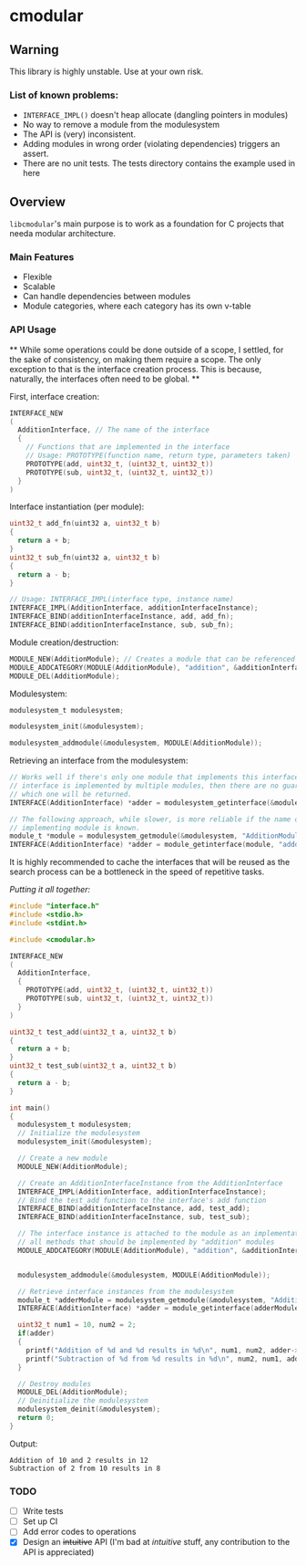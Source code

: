 # cmodular

## Warning
This library is highly unstable. Use at your own risk.

### List of known problems:
- `INTERFACE_IMPL()` doesn't heap allocate (dangling pointers in modules)
- No way to remove a module from the modulesystem
- The API is (very) inconsistent.
- Adding modules in wrong order (violating dependencies) triggers an assert.
- There are no unit tests. The tests directory contains the example used in here

## Overview

`libcmodular`'s main purpose is to work as a foundation for C projects that needa modular architecture.

### Main Features

- Flexible
- Scalable
- Can handle dependencies between modules
- Module categories, where each category has its own v-table

### API Usage

** While some operations could be done outside of a scope, I settled, for the
sake of consistency, on making them require a scope. The only exception to that
is the interface creation process. This is because, naturally, the interfaces
often need to be global. **

First, interface creation:
```c
INTERFACE_NEW
(
  AdditionInterface, // The name of the interface
  {
    // Functions that are implemented in the interface
    // Usage: PROTOTYPE(function name, return type, parameters taken)
    PROTOTYPE(add, uint32_t, (uint32_t, uint32_t))
    PROTOTYPE(sub, uint32_t, (uint32_t, uint32_t))
  }
)
```

Interface instantiation (per module):
```c
uint32_t add_fn(uint32 a, uint32_t b)
{
  return a + b;
}
uint32_t sub_fn(uint32 a, uint32_t b)
{
  return a - b;
}

// Usage: INTERFACE_IMPL(interface type, instance name)
INTERFACE_IMPL(AdditionInterface, additionInterfaceInstance);
INTERFACE_BIND(additionInterfaceInstance, add, add_fn);
INTERFACE_BIND(additionInterfaceInstance, sub, sub_fn);
```

Module creation/destruction:
```c
MODULE_NEW(AdditionModule); // Creates a module that can be referenced by MODULE(AdditionModule)
MODULE_ADDCATEGORY(MODULE(AdditionModule), "addition", &additionInterfaceInstance);
MODULE_DEL(AdditionModule);
```

Modulesystem:
```c
modulesystem_t modulesystem;

modulesystem_init(&modulesystem);

modulesystem_addmodule(&modulesystem, MODULE(AdditionModule));

```

Retrieving an interface from the modulesystem:
```c
// Works well if there's only one module that implements this interface. If the
// interface is implemented by multiple modules, then there are no guarantees on
// which one will be returned.
INTERFACE(AdditionInterface) *adder = modulesystem_getinterface(&modulesystem, "addition");
```

```c
// The following approach, while slower, is more reliable if the name of the
// implementing module is known.
module_t *module = modulesystem_getmodule(&modulesystem, "AdditionModule");
INTERFACE(AdditionInterface) *adder = module_getinterface(module, "adddition");
```
It is highly recommended to cache the interfaces that will be reused as the search
process can be a bottleneck in the speed of repetitive tasks.

*Putting it all together:*
```c
#include "interface.h"
#include <stdio.h>
#include <stdint.h>

#include <cmodular.h>

INTERFACE_NEW 
(
  AdditionInterface, 
  {
    PROTOTYPE(add, uint32_t, (uint32_t, uint32_t))
    PROTOTYPE(sub, uint32_t, (uint32_t, uint32_t))
  }
)

uint32_t test_add(uint32_t a, uint32_t b)
{
  return a + b;
}
uint32_t test_sub(uint32_t a, uint32_t b)
{
  return a - b;
}

int main()
{
  modulesystem_t modulesystem;
  // Initialize the modulesystem
  modulesystem_init(&modulesystem);

  // Create a new module
  MODULE_NEW(AdditionModule);

  // Create an AdditionInterfaceInstance from the AdditionInterface
  INTERFACE_IMPL(AdditionInterface, additionInterfaceInstance);
  // Bind the test_add function to the interface's add function
  INTERFACE_BIND(additionInterfaceInstance, add, test_add);
  INTERFACE_BIND(additionInterfaceInstance, sub, test_sub);

  // The interface instance is attached to the module as an implementation to
  // all methods that should be implemented by "addition" modules
  MODULE_ADDCATEGORY(MODULE(AdditionModule), "addition", &additionInterfaceInstance);


  modulesystem_addmodule(&modulesystem, MODULE(AdditionModule));

  // Retrieve interface instances from the modulesystem
  module_t *adderModule = modulesystem_getmodule(&modulesystem, "AdditionModule");
  INTERFACE(AdditionInterface) *adder = module_getinterface(adderModule, "addition");

  uint32_t num1 = 10, num2 = 2;
  if(adder)
  {
    printf("Addition of %d and %d results in %d\n", num1, num2, adder->add(num1, num2));
    printf("Subtraction of %d from %d results in %d\n", num2, num1, adder->sub(num1, num2));
  }

  // Destroy modules
  MODULE_DEL(AdditionModule);
  // Deinitialize the modulesystem
  modulesystem_deinit(&modulesystem);
  return 0;
}
```
Output:
```
Addition of 10 and 2 results in 12
Subtraction of 2 from 10 results in 8
```

### TODO

- [ ] Write tests
- [ ] Set up CI
- [ ] Add error codes to operations
- [x] Design an ~~intuitive~~ API (I'm bad at *intuitive* stuff, any contribution to the API is appreciated)
